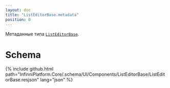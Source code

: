 ```yaml
---
layout: doc
title: "ListEditorBase.metadata"
position: 0
---
```


Метаданные типа [`ListEditorBase`](../).

# Schema

{% include github.html path="InfinniPlatform.Core/.schema/UI/Components/ListEditorBase/ListEditorBase.resjson" lang="json" %}
